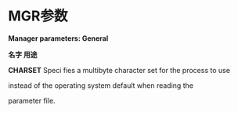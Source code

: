 # MGR参数

**Manager parameters: General**

**名字 用途**

**CHARSET** Speci fies a multibyte character set for the process to use

instead of the operating system default when reading the

parameter file.
